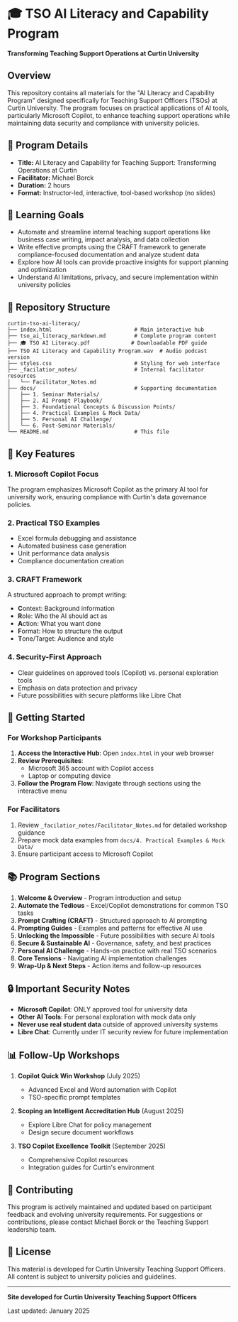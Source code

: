 # 🎓 TSO AI Literacy and Capability Program

**Transforming Teaching Support Operations at Curtin University**

## Overview

This repository contains all materials for the "AI Literacy and Capability Program" designed specifically for Teaching Support Officers (TSOs) at Curtin University. The program focuses on practical applications of AI tools, particularly Microsoft Copilot, to enhance teaching support operations while maintaining data security and compliance with university policies.

## 🎯 Program Details

- **Title:** AI Literacy and Capability for Teaching Support: Transforming Operations at Curtin
- **Facilitator:** Michael Borck
- **Duration:** 2 hours
- **Format:** Instructor-led, interactive, tool-based workshop (no slides)

## 🧠 Learning Goals

- Automate and streamline internal teaching support operations like business case writing, impact analysis, and data collection
- Write effective prompts using the CRAFT framework to generate compliance-focused documentation and analyze student data
- Explore how AI tools can provide proactive insights for support planning and optimization
- Understand AI limitations, privacy, and secure implementation within university policies

## 📁 Repository Structure

```
curtin-tso-ai-literacy/
├── index.html                          # Main interactive hub
├── tso_ai_literacy_markdown.md         # Complete program content
├── 🎓 TSO AI Literacy.pdf             # Downloadable PDF guide
├── TSO AI Literacy and Capability Program.wav  # Audio podcast version
├── styles.css                          # Styling for web interface
├── _facilatior_notes/                  # Internal facilitator resources
│   └── Facilitator_Notes.md
├── docs/                               # Supporting documentation
│   ├── 1. Seminar Materials/
│   ├── 2. AI Prompt Playbook/
│   ├── 3. Foundational Concepts & Discussion Points/
│   ├── 4. Practical Examples & Mock Data/
│   ├── 5. Personal AI Challenge/
│   └── 6. Post-Seminar Materials/
└── README.md                           # This file
```

## 🔧 Key Features

### 1. **Microsoft Copilot Focus**
The program emphasizes Microsoft Copilot as the primary AI tool for university work, ensuring compliance with Curtin's data governance policies.

### 2. **Practical TSO Examples**
- Excel formula debugging and assistance
- Automated business case generation
- Unit performance data analysis
- Compliance documentation creation

### 3. **CRAFT Framework**
A structured approach to prompt writing:
- **C**ontext: Background information
- **R**ole: Who the AI should act as
- **A**ction: What you want done
- **F**ormat: How to structure the output
- **T**one/Target: Audience and style

### 4. **Security-First Approach**
- Clear guidelines on approved tools (Copilot) vs. personal exploration tools
- Emphasis on data protection and privacy
- Future possibilities with secure platforms like Libre Chat

## 🚀 Getting Started

### For Workshop Participants

1. **Access the Interactive Hub**: Open `index.html` in your web browser
2. **Review Prerequisites**: 
   - Microsoft 365 account with Copilot access
   - Laptop or computing device
3. **Follow the Program Flow**: Navigate through sections using the interactive menu

### For Facilitators

1. Review `_facilatior_notes/Facilitator_Notes.md` for detailed workshop guidance
2. Prepare mock data examples from `docs/4. Practical Examples & Mock Data/`
3. Ensure participant access to Microsoft Copilot

## 📚 Program Sections

1. **Welcome & Overview** - Program introduction and setup
2. **Automate the Tedious** - Excel/Copilot demonstrations for common TSO tasks
3. **Prompt Crafting (CRAFT)** - Structured approach to AI prompting
4. **Prompting Guides** - Examples and patterns for effective AI use
5. **Unlocking the Impossible** - Future possibilities with secure AI tools
6. **Secure & Sustainable AI** - Governance, safety, and best practices
7. **Personal AI Challenge** - Hands-on practice with real TSO scenarios
8. **Core Tensions** - Navigating AI implementation challenges
9. **Wrap-Up & Next Steps** - Action items and follow-up resources

## 🔒 Important Security Notes

- **Microsoft Copilot**: ONLY approved tool for university data
- **Other AI Tools**: For personal exploration with mock data only
- **Never use real student data** outside of approved university systems
- **Libre Chat**: Currently under IT security review for future implementation

## 📊 Follow-Up Workshops

1. **Copilot Quick Win Workshop** (July 2025)
   - Advanced Excel and Word automation with Copilot
   - TSO-specific prompt templates

2. **Scoping an Intelligent Accreditation Hub** (August 2025)
   - Explore Libre Chat for policy management
   - Design secure document workflows

3. **TSO Copilot Excellence Toolkit** (September 2025)
   - Comprehensive Copilot resources
   - Integration guides for Curtin's environment

## 📝 Contributing

This program is actively maintained and updated based on participant feedback and evolving university requirements. For suggestions or contributions, please contact Michael Borck or the Teaching Support leadership team.

## 📄 License

This material is developed for Curtin University Teaching Support Officers. All content is subject to university policies and guidelines.

---

**Site developed for Curtin University Teaching Support Officers**

Last updated: January 2025